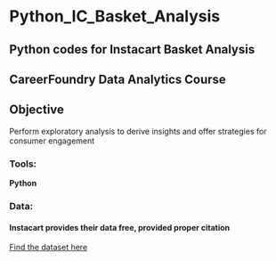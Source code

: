 # Python_IC_Basket_Analysis
## Python codes for Instacart Basket Analysis
## CareerFoundry Data Analytics Course

## **Objective**
Perform exploratory analysis to derive insights and offer strategies for consumer engagement

### Tools:
**Python**

### Data:
#### Instacart provides their data free, provided proper citation
[Find the dataset here](https://www.instacart.com/datasets/grocery-shopping-2017)
